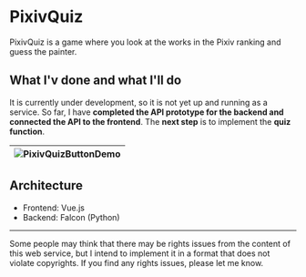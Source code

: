 # PixivQuiz
PixivQuiz is a game where you look at the works in the Pixiv ranking and guess the painter.

## What I'v done and what I'll do
It is currently under development, so it is not yet up and running as a service.
So far, I have <b>completed the API prototype for the backend and connected the API to the frontend</b>. The <b>next step</b> is to implement the <b>quiz function</b>.


|![PixivQuizButtonDemo](https://user-images.githubusercontent.com/38023004/123634487-76b00900-d855-11eb-91b0-37bfd60f20c9.gif)|
|:-:|

## Architecture
- Frontend: Vue.js
- Backend: Falcon (Python)


---

Some people may think that there may be rights issues from the content of this web service, but I intend to implement it in a format that does not violate copyrights. If you find any rights issues, please let me know.